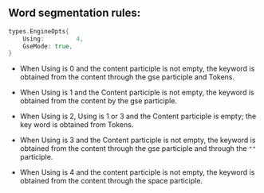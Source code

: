 ## Word segmentation rules:

```Go
types.EngineOpts{
	Using:         4,
	GseMode: true,
}
```
- When Using is 0 and the content participle is not empty, the keyword is obtained from the content through the gse participle and Tokens.

- When Using is 1 and the Content participle is not empty, the keyword is obtained from the content by the gse participle.

- When Using is 2, Using is 1 or 3 and the Content participle is empty; the key word is obtained from Tokens.

- When Using is 3 and the Content participle is not empty, the keyword is obtained from the content through the gse participle and through the `""` participle.

- When Using is 4 and the content participle is not empty, the keyword is obtained from the content through the space participle.